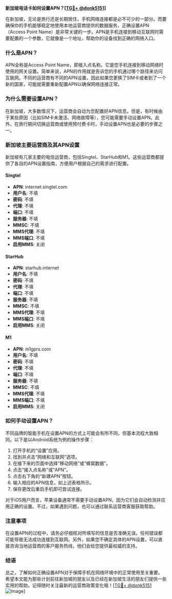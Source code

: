 **新加坡电话卡如何设置APN？[[TG💪+ @donk5151](https://t.me/s/donk5151)]**

在新加坡，无论是旅行还是长期居住，手机网络连接都是必不可少的一部分。而要确保你的手机能够稳定地使用本地运营商提供的数据服务，正确设置APN（Access Point Name）是非常关键的一步。APN是手机连接到移动互联网时需要配置的一个参数，它就像是一个地址，帮助你的设备找到正确的网络入口。

### 什么是APN？

APN全称是Access Point Name，即接入点名称。它是您手机连接到移动网络时使用的网关设置。简单来说，APN的作用就是告诉您的手机通过哪个路径来访问互联网。不同的运营商有不同的APN设置，因此如果您更换了SIM卡或者到了一个新的国家，可能就需要重新配置APN以确保网络连接正常。

### 为什么需要设置APN？

在新加坡，大多数情况下，运营商会自动为您配置好APN信息。但是，有时候由于某些原因（比如SIM卡未激活、网络故障等），您可能需要手动设置APN。此外，在旅行期间切换运营商或使用预付费卡时，手动设置APN也是必要的步骤之一。

### 新加坡主要运营商及其APN设置

新加坡有几家主要的电信运营商，包括Singtel、StarHub和M1。这些运营商都提供了各自的APN设置指南，方便用户根据自己的需求进行配置。

#### Singtel
- **APN**: internet.singtel.com
- **用户名**: 不填
- **密码**: 不填
- **代理**: 不填
- **端口**: 不填
- **服务器**: 不填
- **MMSC**: 不填
- **MMS代理**: 不填
- **MMS端口**: 不填
- **启用MMS**: 关闭

#### StarHub
- **APN**: starhub.internet
- **用户名**: 不填
- **密码**: 不填
- **代理**: 不填
- **端口**: 不填
- **服务器**: 不填
- **MMSC**: 不填
- **MMS代理**: 不填
- **MMS端口**: 不填
- **启用MMS**: 关闭

#### M1
- **APN**: m1gprs.com
- **用户名**: 不填
- **密码**: 不填
- **代理**: 不填
- **端口**: 不填
- **服务器**: 不填
- **MMSC**: 不填
- **MMS代理**: 不填
- **MMS端口**: 不填
- **启用MMS**: 关闭

### 如何手动设置APN？

不同品牌的智能手机在设置APN的方式上可能会有所不同，但基本流程大致相同。以下是以Android系统为例的操作步骤：

1. 打开手机的“设置”应用。
2. 找到并点击“网络和互联网”选项。
3. 在接下来的页面中选择“移动网络”或“蜂窝数据”。
4. 点击“接入点名称”或“APN”。
5. 点击右下角的“新建APN”按钮。
6. 输入相应的APN信息，如上述表格所示。
7. 保存更改后重启手机即可尝试连接。

对于iOS用户而言，苹果设备通常不需要手动设置APN，因为它们会自动检测并应用正确的设置。不过，如果遇到问题，也可以通过联系运营商客服获取帮助。

### 注意事项

在设置APN的过程中，请务必仔细核对所填写的信息是否准确无误。任何错误都可能导致无法成功连接到互联网。另外，如果您不确定具体的APN设置，可以直接咨询当地运营商的客户服务热线，他们会给您提供最权威的支持。

### 结语

总之，了解如何正确设置APN对于保障手机在网络环境中的正常使用至关重要。希望本文能为那些计划前往新加坡的朋友以及已经在新加坡生活的朋友们提供一些实用的帮助。记得随时关注最新的运营商政策变化哦！[[TG💪+ @donk5151](https://t.me/s/donk5151) ![Image](https://i.postimg.cc/rwNCRYN7/Snipaste-2025-04-30-17-27-05.png)]